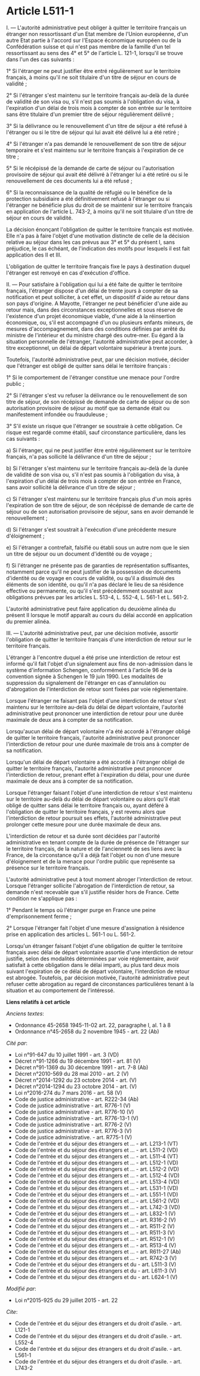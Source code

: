 # Article L511-1

I. ― L'autorité administrative peut obliger à quitter le territoire français un étranger non ressortissant d'un Etat membre
de l'Union européenne, d'un autre Etat partie à l'accord sur l'Espace économique européen ou de la Confédération suisse et
qui n'est pas membre de la famille d'un tel ressortissant au sens des 4° et 5° de l'article L. 121-1, lorsqu'il se trouve
dans l'un des cas suivants : 

1° Si l'étranger ne peut justifier être entré régulièrement sur le territoire français, à moins qu'il ne soit titulaire d'un
titre de séjour en cours de validité ; 

2° Si l'étranger s'est maintenu sur le territoire français au-delà de la durée de validité de son visa ou, s'il n'est pas
soumis à l'obligation du visa, à l'expiration d'un délai de trois mois à compter de son entrée sur le territoire sans être
titulaire d'un premier titre de séjour régulièrement délivré ; 

3° Si la délivrance ou le renouvellement d'un titre de séjour a été refusé à l'étranger ou si le titre de séjour qui lui
avait été délivré lui a été retiré ; 

4° Si l'étranger n'a pas demandé le renouvellement de son titre de séjour temporaire et s'est maintenu sur le territoire
français à l'expiration de ce titre ; 

5° Si le récépissé de la demande de carte de séjour ou l'autorisation provisoire de séjour qui avait été délivré à l'étranger
lui a été retiré ou si le renouvellement de ces documents lui a été refusé ; 

6° Si la reconnaissance de la qualité de réfugié ou le bénéfice de la protection subsidiaire a été définitivement refusé à
l'étranger ou si l'étranger ne bénéficie plus du droit de se maintenir sur le territoire français en application de l'article
L. 743-2, à moins qu'il ne soit titulaire d'un titre de séjour en cours de validité. 

La décision énonçant l'obligation de quitter le territoire français est motivée. Elle n'a pas à faire l'objet d'une
motivation distincte de celle de la décision relative au séjour dans les cas prévus aux 3° et 5° du présent I, sans
préjudice, le cas échéant, de l'indication des motifs pour lesquels il est fait application des II et III. 

L'obligation de quitter le territoire français fixe le pays à destination duquel l'étranger est renvoyé en cas d'exécution
d'office. 

II. ― Pour satisfaire à l'obligation qui lui a été faite de quitter le territoire français, l'étranger dispose d'un délai de
trente jours à compter de sa notification et peut solliciter, à cet effet, un dispositif d'aide au retour dans son pays
d'origine. A Mayotte, l'étranger ne peut bénéficier d'une aide au retour mais, dans des circonstances exceptionnelles et sous
réserve de l'existence d'un projet économique viable, d'une aide à la réinsertion économique, ou, s'il est accompagné d'un ou
plusieurs enfants mineurs, de mesures d'accompagnement, dans des conditions définies par arrêté du ministre de l'intérieur et
du ministre chargé des outre-mer. Eu égard à la situation personnelle de l'étranger, l'autorité administrative peut accorder,
à titre exceptionnel, un délai de départ volontaire supérieur à trente jours. 

Toutefois, l'autorité administrative peut, par une décision motivée, décider que l'étranger est obligé de quitter sans délai
le territoire français : 

1° Si le comportement de l'étranger constitue une menace pour l'ordre public ; 

2° Si l'étranger s'est vu refuser la délivrance ou le renouvellement de son titre de séjour, de son récépissé de demande de
carte de séjour ou de son autorisation provisoire de séjour au motif que sa demande était ou manifestement infondée ou
frauduleuse ; 

3° S'il existe un risque que l'étranger se soustraie à cette obligation. Ce risque est regardé comme établi, sauf
circonstance particulière, dans les cas suivants : 

a) Si l'étranger, qui ne peut justifier être entré régulièrement sur le territoire français, n'a pas sollicité la délivrance
d'un titre de séjour ; 

b) Si l'étranger s'est maintenu sur le territoire français au-delà de la durée de validité de son visa ou, s'il n'est pas
soumis à l'obligation du visa, à l'expiration d'un délai de trois mois à compter de son entrée en France, sans avoir
sollicité la délivrance d'un titre de séjour ; 

c) Si l'étranger s'est maintenu sur le territoire français plus d'un mois après l'expiration de son titre de séjour, de son
récépissé de demande de carte de séjour ou de son autorisation provisoire de séjour, sans en avoir demandé le
renouvellement ; 

d) Si l'étranger s'est soustrait à l'exécution d'une précédente mesure d'éloignement ; 

e) Si l'étranger a contrefait, falsifié ou établi sous un autre nom que le sien un titre de séjour ou un document d'identité
ou de voyage ; 

f) Si l'étranger ne présente pas de garanties de représentation suffisantes, notamment parce qu'il ne peut justifier de la
possession de documents d'identité ou de voyage en cours de validité, ou qu'il a dissimulé des éléments de son identité, ou
qu'il n'a pas déclaré le lieu de sa résidence effective ou permanente, ou qu'il s'est précédemment soustrait aux obligations
prévues par les articles L. 513-4, L. 552-4, L. 561-1 et L. 561-2. 

L'autorité administrative peut faire application du deuxième alinéa du présent II lorsque le motif apparaît au cours du délai
accordé en application du premier alinéa. 

III. ― L'autorité administrative peut, par une décision motivée, assortir l'obligation de quitter le territoire français
d'une interdiction de retour sur le territoire français. 

L'étranger à l'encontre duquel a été prise une interdiction de retour est informé qu'il fait l'objet d'un signalement aux
fins de non-admission dans le système d'information Schengen, conformément à l'article 96 de la convention signée à Schengen
le 19 juin 1990. Les modalités de suppression du signalement de l'étranger en cas d'annulation ou d'abrogation de
l'interdiction de retour sont fixées par voie réglementaire. 

Lorsque l'étranger ne faisant pas l'objet d'une interdiction de retour s'est maintenu sur le territoire au-delà du délai de
départ volontaire, l'autorité administrative peut prononcer une interdiction de retour pour une durée maximale de deux ans à
compter de sa notification. 

Lorsqu'aucun délai de départ volontaire n'a été accordé à l'étranger obligé de quitter le territoire français, l'autorité
administrative peut prononcer l'interdiction de retour pour une durée maximale de trois ans à compter de sa notification. 

Lorsqu'un délai de départ volontaire a été accordé à l'étranger obligé de quitter le territoire français, l'autorité
administrative peut prononcer l'interdiction de retour, prenant effet à l'expiration du délai, pour une durée maximale de
deux ans à compter de sa notification. 

Lorsque l'étranger faisant l'objet d'une interdiction de retour s'est maintenu sur le territoire au-delà du délai de départ
volontaire ou alors qu'il était obligé de quitter sans délai le territoire français ou, ayant déféré à l'obligation de
quitter le territoire français, y est revenu alors que l'interdiction de retour poursuit ses effets, l'autorité
administrative peut prolonger cette mesure pour une durée maximale de deux ans. 

L'interdiction de retour et sa durée sont décidées par l'autorité administrative en tenant compte de la durée de présence de
l'étranger sur le territoire français, de la nature et de l'ancienneté de ses liens avec la France, de la circonstance qu'il
a déjà fait l'objet ou non d'une mesure d'éloignement et de la menace pour l'ordre public que représente sa présence sur le
territoire français. 

L'autorité administrative peut à tout moment abroger l'interdiction de retour. Lorsque l'étranger sollicite l'abrogation de
l'interdiction de retour, sa demande n'est recevable que s'il justifie résider hors de France. Cette condition ne s'applique
pas : 

1° Pendant le temps où l'étranger purge en France une peine d'emprisonnement ferme ; 

2° Lorsque l'étranger fait l'objet d'une mesure d'assignation à résidence prise en application des articles L. 561-1 ou L.
561-2. 

Lorsqu'un étranger faisant l'objet d'une obligation de quitter le territoire français avec délai de départ volontaire
assortie d'une interdiction de retour justifie, selon des modalités déterminées par voie réglementaire, avoir satisfait à
cette obligation dans le délai imparti, au plus tard deux mois suivant l'expiration de ce délai de départ volontaire,
l'interdiction de retour est abrogée. Toutefois, par décision motivée, l'autorité administrative peut refuser cette
abrogation au regard de circonstances particulières tenant à la situation et au comportement de l'intéressé.

**Liens relatifs à cet article**

_Anciens textes_:

  - Ordonnance 45-2658 1945-11-02 art. 22, paragraphe I, al. 1 à 8
  - Ordonnance n°45-2658 du 2 novembre 1945 - art. 22 (Ab)

_Cité par_:

  - Loi n°91-647 du 10 juillet 1991 - art. 3 (VD)
  - Décret n°91-1266 du 19 décembre 1991 - art. 81 (V)
  - Décret n°91-1369 du 30 décembre 1991 - art. 7-8 (Ab)
  - Décret n°2010-569 du 28 mai 2010 - art. 2 (V)
  - Décret n°2014-1292 du 23 octobre 2014 - art. (V)
  - Décret n°2014-1294 du 23 octobre 2014 - art. (V)
  - Loi n°2016-274 du 7 mars 2016 - art. 58 (V)
  - Code de justice administrative - art. R222-34 (Ab)
  - Code de justice administrative - art. R776-1 (V)
  - Code de justice administrative - art. R776-10 (V)
  - Code de justice administrative - art. R776-13-1 (V)
  - Code de justice administrative - art. R776-2 (V)
  - Code de justice administrative - art. R776-3 (V)
  - Code de justice administrative. - art. R775-1 (V)
  - Code de l'entrée et du séjour des étrangers et ... - art. L213-1 (VT)
  - Code de l'entrée et du séjour des étrangers et ... - art. L511-2 (VD)
  - Code de l'entrée et du séjour des étrangers et ... - art. L511-4 (VT)
  - Code de l'entrée et du séjour des étrangers et ... - art. L512-1 (VD)
  - Code de l'entrée et du séjour des étrangers et ... - art. L512-2 (VD)
  - Code de l'entrée et du séjour des étrangers et ... - art. L512-4 (VD)
  - Code de l'entrée et du séjour des étrangers et ... - art. L513-4 (VD)
  - Code de l'entrée et du séjour des étrangers et ... - art. L531-1 (VD)
  - Code de l'entrée et du séjour des étrangers et ... - art. L551-1 (VD)
  - Code de l'entrée et du séjour des étrangers et ... - art. L561-2 (VD)
  - Code de l'entrée et du séjour des étrangers et ... - art. L742-3 (VD)
  - Code de l'entrée et du séjour des étrangers et ... - art. L832-1 (V)
  - Code de l'entrée et du séjour des étrangers et ... - art. R316-2 (V)
  - Code de l'entrée et du séjour des étrangers et ... - art. R511-2 (V)
  - Code de l'entrée et du séjour des étrangers et ... - art. R511-3 (V)
  - Code de l'entrée et du séjour des étrangers et ... - art. R512-1 (V)
  - Code de l'entrée et du séjour des étrangers et ... - art. R513-4 (V)
  - Code de l'entrée et du séjour des étrangers et ... - art. R611-27 (Ab)
  - Code de l'entrée et du séjour des étrangers et ... - art. R742-3 (V)
  - Code de l'entrée et du séjour des étrangers et du  - art. L511-3 (V)
  - Code de l'entrée et du séjour des étrangers et du  - art. L611-3 (V)
  - Code de l'entrée et du séjour des étrangers et du  - art. L624-1 (V)

_Modifié par_:

  - Loi n°2015-925 du 29 juillet 2015 - art. 22

_Cite_:

  - Code de l'entrée et du séjour des étrangers et du droit d'asile. - art. L121-1
  - Code de l'entrée et du séjour des étrangers et du droit d'asile. - art. L552-4
  - Code de l'entrée et du séjour des étrangers et du droit d'asile. - art. L561-1
  - Code de l'entrée et du séjour des étrangers et du droit d'asile. - art. L743-2
